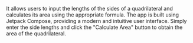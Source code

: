 It allows users to input the lengths of the sides of a quadrilateral and calculates its area using the appropriate formula. The app is built using Jetpack Compose, providing a modern and intuitive user interface. Simply enter the side lengths and click the "Calculate Area" button to obtain the area of the quadrilateral.
